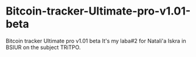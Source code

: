 # Bitcoin-tracker-Ultimate-pro-v1.01-beta
Bitcoin tracker Ultimate pro v1.01 beta 
It's my laba#2 for Natali'a Iskra in BSIUR on the subject TRiTPO.
